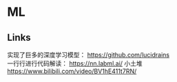 # ML


## Links
实现了巨多的深度学习模型：
https://github.com/lucidrains  
一行行进行代码解读：
https://nn.labml.ai/
小土堆
https://www.bilibili.com/video/BV1hE411t7RN/
